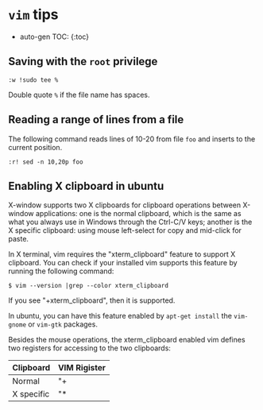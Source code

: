 # `vim` tips

* auto-gen TOC:
{:toc}

## Saving with the `root` privilege
```
:w !sudo tee %
```
Double quote `%` if the file name has spaces.

## Reading a range of lines from a file
The following command reads lines of 10-20 from file `foo` and inserts to the current position.
```
:r! sed -n 10,20p foo
```

## Enabling X clipboard in ubuntu

X-window supports two X clipboards for clipboard operations between X-window applications: one is the normal clipboard, which is the same as what you always use in Windows through the Ctrl-C/V keys; another is the X specific clipboard: using mouse left-select for copy and mid-click for paste.

In X terminal, vim requires the "xterm_clipboard" feature to support X clipboard. You can check if your installed vim supports this feature by running the following command:

```
$ vim --version |grep --color xterm_clipboard
```

If you see "+xterm_clipboard", then it is supported. 

In ubuntu, you can have this feature enabled by `apt-get install` the `vim-gnome` or `vim-gtk` packages.

Besides the mouse operations, the xterm_clipboard enabled vim defines two registers for accessing to the two clipboards:

Clipboard                   | VIM Rigister
----------------------------| ------------
Normal                      | "+
X specific                  | "*




